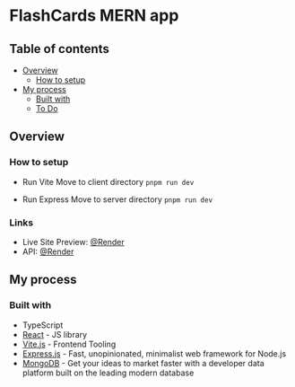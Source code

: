 # FlashCards MERN app

## Table of contents

- [Overview](#overview)
  - [How to setup](#how-to-setup)
- [My process](#my-process)
  - [Built with](#built-with)
  - [To Do](#to-do)


## Overview

### How to setup

- Run Vite
Move to client directory
  `pnpm run dev`

- Run Express
Move to server directory
  `pnpm run dev`

### Links

- Live Site Preview: [@Render](https://flashcardapp-frontend.onrender.com)
- API: [@Render](https://flashcardapp-backend-u3j5.onrender.com)

## My process

### Built with

- TypeScript
- [React](https://reactjs.org/) - JS library
- [Vite.js](https://vitejs.dev) - Frontend Tooling
- [Express.js](https://expressjs.com) - Fast, unopinionated, minimalist web framework for Node.js
- [MongoDB](https://www.mongodb.com) - Get your ideas to market faster with a developer data platform built on the leading modern database


